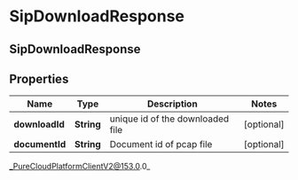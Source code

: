 # SipDownloadResponse

## SipDownloadResponse

## Properties

|Name | Type | Description | Notes|
|------------ | ------------- | ------------- | -------------|
| **downloadId** | **String** | unique id of the downloaded file | [optional] |
| **documentId** | **String** | Document id of pcap file | [optional] |



_PureCloudPlatformClientV2@153.0.0_
